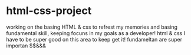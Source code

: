 # html-css-project

working on the basing HTML & css to refrest my memories and basing fundamental skill, keeping focuns in my goals as a developer!
html & css I have to be super good on this area to keep get it! fundameltan are super importan 
$$&&&

